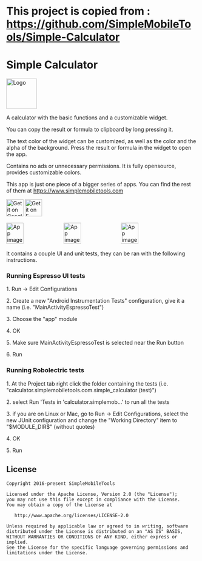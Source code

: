 # This project is copied from : https://github.com/SimpleMobileTools/Simple-Calculator

# Simple Calculator
<img alt="Logo" src="app/src/main/res/mipmap-xxxhdpi/ic_launcher.png" width="80">

A calculator with the basic functions and a customizable widget.

You can copy the result or formula to clipboard by long pressing it.

The text color of the widget can be customized, as well as the color and the alpha of the background. Press the result or formula in the widget to open the app.

Contains no ads or unnecessary permissions. It is fully opensource, provides customizable colors.

This app is just one piece of a bigger series of apps. You can find the rest of them at https://www.simplemobiletools.com

<a href='https://play.google.com/store/apps/details?id=com.simplemobiletools.calculator'><img src='https://simplemobiletools.com/assets/images/google-play.png' alt='Get it on Google Play' height=45/></a>
<a href='https://f-droid.org/packages/com.simplemobiletools.calculator'><img src='https://simplemobiletools.com/assets/images/f-droid.png' alt='Get it on F-Droid' height=45 ></a>

<div style="display:flex;">
<img alt="App image" src="fastlane/metadata/android/en-US/images/phoneScreenshots/app.png" width="30%">
<img alt="App image" src="fastlane/metadata/android/en-US/images/phoneScreenshots/app_2.png" width="30%">
<img alt="App image" src="fastlane/metadata/android/en-US/images/phoneScreenshots/widget.png" width="30%">
</div>

</br>
It contains a couple UI and unit tests, they can be ran with the following instructions.

<h3>Running Espresso UI tests</h3>
<p>1. Run -> Edit Configurations</p>
<p>2. Create a new "Android Instrumentation Tests" configuration, give it a name (i.e. "MainActivityEspressoTest")</p>
<p>3. Choose the "app" module</p>
<p>4. OK</p>
<p>5. Make sure MainActivityEspressoTest is selected near the Run button</p>
<p>6. Run</p>

<h3>Running Robolectric tests</h3>
<p>1. At the Project tab right click the folder containing the tests (i.e. "calculator.simplemobiletools.com.simple_calculator (test)")</p>
<p>2. select Run 'Tests in 'calculator.simplemob...' to run all the tests</p>
<p>3. if you are on Linux or Mac, go to Run -> Edit Configurations, select the new JUnit configuration and change the "Working Directory" item to "$MODULE_DIR$" (without quotes)</p>
<p>4. OK</p>
<p>5. Run</p>

License
-------
    Copyright 2016-present SimpleMobileTools
    
    Licensed under the Apache License, Version 2.0 (the "License");
    you may not use this file except in compliance with the License.
    You may obtain a copy of the License at
    
       http://www.apache.org/licenses/LICENSE-2.0
    
    Unless required by applicable law or agreed to in writing, software
    distributed under the License is distributed on an "AS IS" BASIS,
    WITHOUT WARRANTIES OR CONDITIONS OF ANY KIND, either express or implied.
    See the License for the specific language governing permissions and
    limitations under the License.
